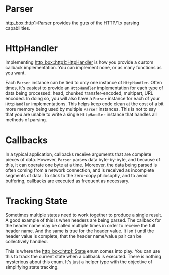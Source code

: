 # Parser

[http_box::http1::Parser](https://docs.rs/http-box/0.1.3/http_box/http1/struct.Parser.html)
provides the guts of the HTTP/1.x parsing capabilities.

# HttpHandler

Implementing
[http_box::http1::HttpHandler](https://docs.rs/http-box/0.1.3/http_box/http1/trait.HttpHandler.html)
is how you provide a custom callback implementation. You can implement none, or
as many functions as you want.

Each `Parser` instance can be tied to only one instance of `HttpHandler`. Often
times, it's easiest to provide an `HttpHandler` implementation for each type of
data being processed: head, chunked transfer-encoded, multipart, URL encoded. In
doing so, you will also have a `Parser` instance for each of your `HttpHandler`
implementations. This helps keep code clean at the cost of a bit more memory
being used by multiple `Parser` instances. This is not to say that you are
unable to write a single `HttpHandler` instance that handles all methods of
parsing.

# Callbacks

In a typical application, callbacks receive arguments that are complete pieces
of data. However, `Parser` parses data byte-by-byte, and because of this, it can
operate one byte at a time. Moreover, the data being parsed is often coming from
a network connection, and is received as incomplete segments of data. To stick
to the zero-copy philosophy, and to avoid buffering, callbacks are executed as
frequent as necessary.

# Tracking State

Sometimes multiple states need to work together to produce a single result. A
good example of this is when headers are being parsed. The callback for the
header name may be called multiple times in order to receive the full header
name. And the same is true for the header value. It isn't until the header value
is complete, that the header name/value pair can be collectively handled.

This is where the
[http_box::http1::State](https://docs.rs/http-box/0.1.3/http_box/http1/enum.State.html)
enum comes into play. You can use this to track the current state when a
callback is executed. There is nothing mysterious about this enum. It's just a
helper type with the objective of simplifying state tracking.
